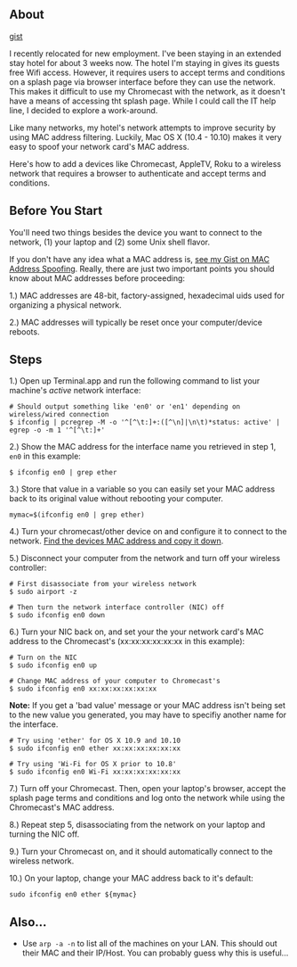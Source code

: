 ## About

[gist](https://gist.github.com/rskelley9/e9fbfe02147cd8f9f7f9)

I recently relocated for new employment. I've been staying in an extended stay hotel for about 3 weeks now. The hotel I'm staying in gives its guests free Wifi access. However, it requires users to accept terms and conditions on a splash page via browser interface before they can use the network. This makes it difficult to use my Chromecast with the network, as it doesn't have a means of accessing tht splash page. While I could call the IT help line, I decided to explore a work-around.

Like many networks, my hotel's network attempts to improve security by using MAC address filtering. Luckily, Mac OS X (10.4 - 10.10) makes it very easy to spoof your network card's MAC address.

Here's how to add a devices like Chromecast, AppleTV, Roku to a wireless network that requires a browser to authenticate and accept terms and conditions.

## Before You Start

You'll need two things besides the device you want to connect to the network, (1) your laptop and (2) some Unix shell flavor.

If you don't have any idea what a MAC address is, [see my Gist on MAC Address Spoofing](https://gist.github.com/rskelley9/38fe08be915c75359e9e). Really, there are just two important points you should know about MAC addresses before proceeding:

1.) MAC addresses are 48-bit, factory-assigned, hexadecimal uids used for organizing a physical network.

2.) MAC addresses will typically be reset once your computer/device reboots.

## Steps

1.) Open up Terminal.app and run the following command to list your machine's *active* network interface:
```
# Should output something like 'en0' or 'en1' depending on wireless/wired connection
$ ifconfig | pcregrep -M -o '^[^\t:]+:([^\n]|\n\t)*status: active' | egrep -o -m 1 '^[^\t:]+'
```

2.) Show the MAC address for the interface name you retrieved in step 1, `en0` in this example:
```
$ ifconfig en0 | grep ether
```
3.) Store that value in a variable so you can easily set your MAC address back to its original value without rebooting your computer.
```
mymac=$(ifconfig en0 | grep ether)
```

4.) Turn your chromecast/other device on and configure it to connect to the network. [Find the devices MAC address and copy it down](http://www.tomsguide.com/us/google-chromecast-mac-address,news-18307.html).

5.) Disconnect your computer from the network and turn off your wireless controller:
```
# First disassociate from your wireless network
$ sudo airport -z

# Then turn the network interface controller (NIC) off
$ sudo ifconfig en0 down
```

6.) Turn your NIC back on, and set your the your network card's MAC address to the Chromecast's (xx:xx:xx:xx:xx:xx in this example):
```
# Turn on the NIC
$ sudo ifconfig en0 up

# Change MAC address of your computer to Chromecast's
$ sudo ifconfig en0 xx:xx:xx:xx:xx:xx
```

**Note:** If you get a 'bad value' message or your MAC address isn't being set to the new value you generated, you may have to specifiy another name for the interface.
```
# Try using 'ether' for OS X 10.9 and 10.10
$ sudo ifconfig en0 ether xx:xx:xx:xx:xx:xx

# Try using 'Wi-Fi for OS X prior to 10.8'
$ sudo ifconfig en0 Wi-Fi xx:xx:xx:xx:xx:xx
```

7.) Turn off your Chromecast. Then, open your laptop's browser, accept the splash page terms and conditions and log onto the network while using the Chromecast's MAC address.

8.) Repeat step 5, disassociating from the network on your laptop and turning the NIC off.

9.) Turn your Chromecast on, and it should automatically connect to the wireless network.

10.) On your laptop, change your MAC address back to it's default:
```
sudo ifconfig en0 ether ${mymac}
```

## Also...

* Use `arp -a -n` to list all of the machines on your LAN. This should out their MAC and their IP/Host. You can probably guess why this is useful...

